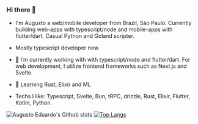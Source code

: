 ### Hi there 👋

- I'm Augusto a web/mobile developer from Brazil, São Paulo. Currently building web-apps with typescript/node and mobile-apps with flutter/dart. Casual Python and Goland scripter.

- Mostly typescript developer now.

- 🔭 I’m currently working with with typescript/node and flutter/dart. For web development, I utilize frontend frameworks such as Next.js and Svelte.
- 🌱 Learning Rust, Elixir and ML
- Techs I like: Typescript, Svelte, Bun, tRPC, drizzle, Rust, Elixir, Flutter, Kotlin, Python.


![Augusto Eduardo's Github stats](https://github-readme-stats-git-master-augustoedt123.vercel.app/api?username=augustoedt&theme=monokai&show_icons=true&count_private=true&hide=prs,issues,contribs)
[![Top Langs](https://github-readme-stats-git-master-augustoedt123.vercel.app/api/top-langs/?username=augustoedt&theme=github_dark&hide_border=true&layout=compact)](https://github.com/pachacamac)

<!--
**augustoedt123/augustoedt123** is a ✨ _special_ ✨ repository because its `README.md` (this file) appears on your GitHub profile.

Here are some ideas to get you started:

- 🔭 I’m currently working on ...
- 🌱 I’m currently learning ...
- 👯 I’m looking to collaborate on ...
- 🤔 I’m looking for help with ...
- 💬 Ask me about ...
- 📫 How to reach me: ...
- 😄 Pronouns: ...
- ⚡ Fun fact: ...
-->
